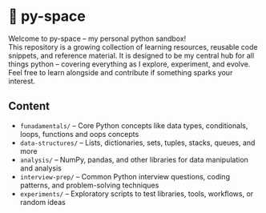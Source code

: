 # 🐍 py-space

Welcome to py-space – my personal python sandbox! <br>
This repository is a growing collection of learning resources, reusable code snippets, and reference material. It is designed to be my central hub for all things python – covering everything as I explore, experiment, and evolve. Feel free to learn alongside and contribute if something sparks your interest.

## Content

- `funadamentals/` – Core Python concepts like data types, conditionals, loops, functions and oops concepts
- `data-structures/` – Lists, dictionaries, sets, tuples, stacks, queues, and more
- `analysis/` – NumPy, pandas, and other libraries for data manipulation and analysis
- `interview-prep/` – Common Python interview questions, coding patterns, and problem-solving techniques
- `experiments/` –  Exploratory scripts to test libraries, tools, workflows, or random ideas

